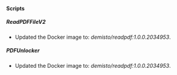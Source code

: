 
#### Scripts

##### ReadPDFFileV2

- Updated the Docker image to: *demisto/readpdf:1.0.0.2034953*.
##### PDFUnlocker

- Updated the Docker image to: *demisto/readpdf:1.0.0.2034953*.
